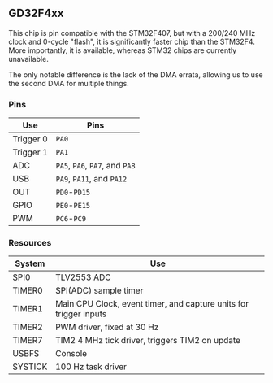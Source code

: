 ## GD32F4xx

This chip is pin compatible with the STM32F407, but with a 200/240 MHz clock
and 0-cycle "flash", it is significantly faster chip than the STM32F4.  More
importantly, it is available, whereas STM32 chips are currently unavailable.

The only notable difference is the lack of the DMA errata, allowing us to use 
the second DMA for multiple things.

### Pins
Use | Pins
--- | ---
Trigger 0 | `PA0`
Trigger 1 | `PA1`
ADC | `PA5`, `PA6`, `PA7`, and `PA8`
USB | `PA9`, `PA11`, and `PA12`
OUT | `PD0`-`PD15`
GPIO | `PE0`-`PE15`
PWM | `PC6`-`PC9`

### Resources
System | Use
--- | ---
SPI0 | TLV2553 ADC
TIMER0 | SPI(ADC) sample timer
TIMER1 | Main CPU Clock, event timer, and capture units for trigger inputs
TIMER2 | PWM driver, fixed at 30 Hz
TIMER7 | TIM2 4 MHz tick driver, triggers TIM2 on update
USBFS | Console
SYSTICK | 100 Hz task driver

